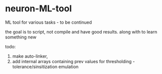 # neuron-ML-tool
ML tool for various tasks - to be continued

the goal is to script, not compile and have good results. along with to learn something new

todo: 
1. make auto-linker,
2. add internal arrays containing prev values for thresholding - tolerance/sinsitization emulation
